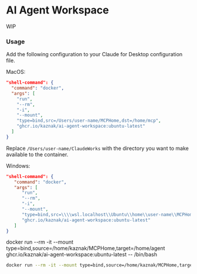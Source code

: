 # AI Agent Workspace

WIP

### Usage

Add the following configuration to your Claude for Desktop configuration file.

MacOS:

```json
"shell-command": {
  "command": "docker",
  "args": [
    "run",
    "--rm",
    "-i",
    "--mount",
    "type=bind,src=/Users/user-name/MCPHome,dst=/home/mcp",
    "ghcr.io/kaznak/ai-agent-workspace:ubuntu-latest"
  ]
}
```

Replace `/Users/user-name/ClaudeWorks` with the directory you want to make available to the container.

Windows:

```json
"shell-command": {
   "command": "docker",
   "args": [
      "run",
      "--rm",
      "-i",
      "--mount",
      "type=bind,src=\\\\wsl.localhost\\Ubuntu\\home\\user-name\\MCPHome,dst=/home/mcp",
      "ghcr.io/kaznak/ai-agent-workspace:ubuntu-latest"
   ]
}
```

docker run --rm -it --mount type=bind,source=/home/kaznak/MCPHome,target=/home/agent ghcr.io/kaznak/ai-agent-workspace:ubuntu-latest -- /bin/bash

```bash
docker run --rm -it --mount type=bind,source=/home/kaznak/MCPHome,target=/home/ubuntu ghcr.io/kaznak/ai-agent-workspace:ubuntu-latest -- /bin/bash
```
